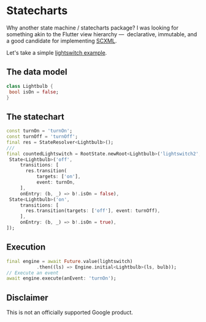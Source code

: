 # Statecharts

Why another state machine / statecharts package? I was looking for something akin to the Flutter view hierarchy — 
declarative, immutable, and a good candidate for implementing [SCXML](https://www.w3.org/TR/scxml/).

Let's take a simple [lightswitch example](https://statecharts.dev/what-is-a-statechart.html).

## The data model

```dart
class Lightbulb {
 bool isOn = false;
}
```

## The statechart

```dart
const turnOn = 'turnOn';
const turnOff = 'turnOff';
final res = StateResolver<Lightbulb>();
///
final countedLightswitch = RootState.newRoot<Lightbulb>('lightswitch2', [
 State<Lightbulb>('off',
     transitions: [
       res.transition(
           targets: ['on'],
           event: turnOn,
     ],
     onEntry: (b, _) => b!.isOn = false),
 State<Lightbulb>('on',
     transitions: [
       res.transition(targets: ['off'], event: turnOff),
     ],
     onEntry: (b, _) => b!.isOn = true),
]);
```

## Execution

```dart
final engine = await Future.value(lightswitch)
           .then((ls) => Engine.initial<Lightbulb>(ls, bulb));
// Execute an event
await engine.execute(anEvent: 'turnOn');
```

## Disclaimer

This is not an officially supported Google product.
